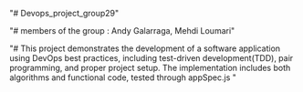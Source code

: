 "# Devops_project_group29" 

"# members of the group : Andy Galarraga, Mehdi Loumari"

"# This project demonstrates the development of a software application using DevOps best practices, including test-driven development(TDD), pair programming, and proper project setup. The implementation includes both algorithms and functional code, tested through appSpec.js "

